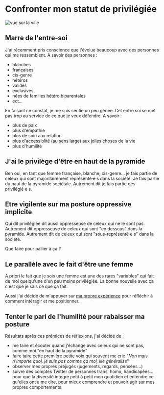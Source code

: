 # Confronter mon statut de privilégiée
![vue sur la ville](https://raw.githubusercontent.com/Julia-barbelane/reflexions/master/photos/confronter-mon-statut-de-privilegiee.png)

## Marre de l'entre-soi
J'ai récemment pris conscience que j'évolue beaucoup avec des personnes qui me ressemblent. A savoir des personnes :
- blanches
- françaises
- cis-genre
- hétéros
- valides
- exclusives
- nées de familles hétéro biparentales
- ect...

En faisant ce constat, je me suis sentie un peu gênée. Cet entre soi se met pas trop au service de ce que je veux défendre. A savoir : 
- plus de paix
- plus d'empathie
- plus de soin aux relation
- plus d'accessiblité (au sens large) aux jolies choses de la vie 
- plus d'humilité

## J'ai le privilège d'être en haut de la pyramide
Ben oui, en tant que femme française, blanche, cis-genre... je fais partie de celeux qui sont majoritairement représenté·e·s dans la société. Je fais partie du haut de la pyramide sociétale. Autrement dit je fais partie des privilégié·e·s. 

## Etre vigilente sur ma posture oppressive implicite
Qui dit privilégiée dit aussi oppresseuse de celeux qui ne le sont pas. Autrement dit oppresseuse de celeux qui sont "en dessous" dans la pyramide. Autrement dit de celeux qui sont "sous-représenté·e·s" dans la société. 

Que faire pour pallier à ça ? 

## Le parallèle avec le fait d'être une femme
A priori le fait que je sois une femme est une des rares "variables" qui fait de moi quelqu'une d'un peu moins privilégiée. La bonne nouvelle avec ça c'est que je sais ce que ça fait.

Aussi j'ai décidé de m'appuyer sur [ma propre expérience](https://julia-barbelane.github.io/reflexions/chantiers/parler-de-sexisme-avec-un-homme.html) pour réfléchir à comment intéragir et me positionner.

## Tenter le pari de l'humilité pour rabaisser ma posture

Résultats après ces prémices de réflexions, j'ai décidé de :
- me taire et écouter quand j'échange avec celeux qui ne sont pas, comme moi "en haut de la pyramide"
- faire taire cette première petite voix qui souvent me crie "*Non mais n'importe quoi, je suis pas comme ça moi, ille généralise*" 
- observer mes propres préjugés (jugements, regards, pensées...)
- suivre des comptes Twitter de personnes trans, homo, handicapées... pour que la diversité intègre petit à petit mon quotidien et entendre ce qu'elles ont a me dire, pour mieux comprendre et pouvoir agir sur mes propres comportements.


